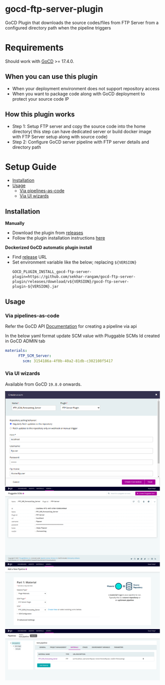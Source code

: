 # gocd-ftp-server-plugin
GoCD Plugin that downloads the source codes/files from FTP Server from a configured directory path when the pipeline triggers

# Requirements
Should work with [GoCD](https://www.gocd.org/) >= 17.4.0.


## When you can use this plugin

* When your deployment environment does not support repository access
* When you want to package code along with GoCD deployment to protect your source code IP

## How this plugin works

* Step 1: Setup FTP server and copy the source code into the home directory( this step can have dedicated server or build docker image with FTP Server setup along with source code)
* Step 2: Configure GoCD server pipeline with FTP server details and directory path

# Setup Guide

- [Installation](#installation)
- [Usage](#usage)
  * [Via pipelines-as-code](#via-pipelines-as-code)
  * [Via UI wizards](#via-ui-wizards)


## Installation

**Manually**
* Download the plugin from [releases](https://github.com/sekhar-rangam/gocd-ftp-server-plugin/releases)
* Follow the plugin installation instructions [here](https://docs.go.cd/current/extension_points/plugin_user_guide.html#installing-and-uninstalling-of-plugins)

**Dockerized GoCD automatic plugin install**
* Find [release](https://github.com/sekhar-rangam/gocd-ftp-server-plugin/releases) URL
* Set environment variable like the below; replacing `${VERSION}`
    ```
    GOCD_PLUGIN_INSTALL_gocd-ftp-server-plugin=https://github.com/sekhar-rangam/gocd-ftp-server-plugin/releases/download/v${VERSION}/gocd-ftp-server-plugin-${VERSION}.jar
    ```

## Usage

### Via pipelines-as-code

Refer the GoCD API [Documentation](https://api.gocd.org/current/#create-a-pipeline) for creating a pipeline via api

In the below yaml format update SCM value with Pluggable SCMs Id created in GoCD ADMIN tab

```yaml
materials:
      FTP_SCM_Server:
        scm: 3154186a-4f0b-40a2-81db-c302108f5417
```

### Via UI wizards

Available from GoCD `19.8.0` onwards.

![create_scm](docs/create_scm.png)
![pluggable_scms](docs/pluggable_scms.png)
![configure_ftp_material](docs/configure_ftp_material.png)
![pipeline_materials_view](docs/pipeline_materials_view.png)
